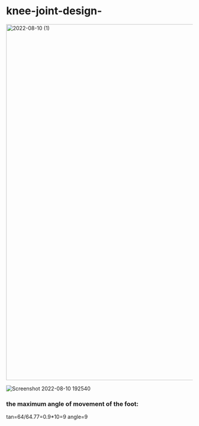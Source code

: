 # knee-joint-design-

<img width="960" alt="2022-08-10 (1)" src="https://user-images.githubusercontent.com/109734102/183962023-2bec85e0-3b8e-46e5-8eec-71e2dfc67bcb.png">

![Screenshot 2022-08-10 192540](https://user-images.githubusercontent.com/109734102/183962998-23b19629-0d64-4f71-a211-50ff85ee3322.jpg)





### the maximum angle of movement of the foot:


tan=64/64.77=0.9*10=9 angle=9
